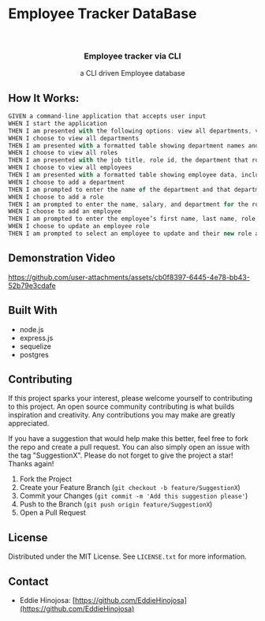 # Employee Tracker DataBase

<!-- PROJECT title -->
<br />
<div align="center">
    <h3 align="center">Employee tracker via CLI</h3>
    <p align="center">
    a CLI driven Employee database</p>
</div>




<!-- ABOUT THE PROJECT -->


## How It Works:


```js
GIVEN a command-line application that accepts user input
WHEN I start the application
THEN I am presented with the following options: view all departments, view all roles, view all employees, add a department, add a role, add an employee, and update an employee role
WHEN I choose to view all departments
THEN I am presented with a formatted table showing department names and department ids
WHEN I choose to view all roles
THEN I am presented with the job title, role id, the department that role belongs to, and the salary for that role
WHEN I choose to view all employees
THEN I am presented with a formatted table showing employee data, including employee ids, first names, last names, job titles, departments, salaries, and managers that the employees report to
WHEN I choose to add a department
THEN I am prompted to enter the name of the department and that department is added to the database
WHEN I choose to add a role
THEN I am prompted to enter the name, salary, and department for the role and that role is added to the database
WHEN I choose to add an employee
THEN I am prompted to enter the employee’s first name, last name, role, and manager, and that employee is added to the database
WHEN I choose to update an employee role
THEN I am prompted to select an employee to update and their new role and this information is updated in the database
```


## Demonstration Video




https://github.com/user-attachments/assets/cb0f8397-6445-4e78-bb43-52b79e3cdafe







## Built With

* node.js
* express.js
* sequelize
* postgres




<!-- CONTRIBUTING -->
## Contributing

If this project sparks your interest, please welcome yourself to contributing to this project. An open source community contributing is what builds inspiration and creativity. Any contributions you may make are greatly appreciated.

If you have a suggestion that would help make this better, feel free to fork the repo and create a pull request. You can also simply open an issue with the tag "SuggestionX".
Please do not forget to give the project a star! Thanks again!

1. Fork the Project
2. Create your Feature Branch (`git checkout -b feature/SuggestionX`)
3. Commit your Changes (`git commit -m 'Add this suggestion please'`)
4. Push to the Branch (`git push origin feature/SuggestionX`)
5. Open a Pull Request





<!-- LICENSE -->
## License

Distributed under the MIT License. See `LICENSE.txt` for more information.





<!-- CONTACT -->
## Contact

* Eddie Hinojosa: [https://github.com/EddieHinojosa](https://github.com/EddieHinojosa)





